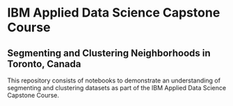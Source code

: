 # IBM Applied Data Science Capstone Course
## Segmenting and Clustering Neighborhoods in Toronto, Canada
This repository consists of notebooks to demonstrate an understanding of segmenting and clustering datasets as part of the IBM Applied Data Science Capstone Course.
